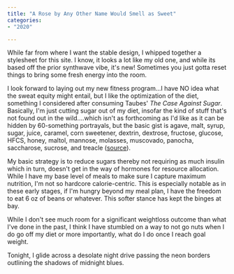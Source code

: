 ```yaml
---
title: "A Rose by Any Other Name Would Smell as Sweet"
categories:
- "2020"

---
```

While far from where I want the stable design, I whipped together a stylesheet for this site. I know, it looks a lot like my old one, and while its based off the prior synthwave vibe, it's new! Sometimes you just gotta reset things to bring some fresh energy into the room.

I look forward to laying out my new fitness program...I have NO idea what the sweat equity might entail, but I like the optimization of the diet, something I considered after consuming Taubes' *The Case Against Sugar*. Basically, I'm just cutting sugar out of my diet, insofar the kind of stuff that's not found out in the wild....which isn't as forthcoming as I'd like as it can be hidden by 60-something portrayals, but the basic gist is agave, malt, syrup, sugar, juice, caramel, corn sweetener, dextrin, dextrose, fructose, glucose, HFCS, honey, maltol, mannose, molasses, muscovado, panocha, saccharose, sucrose, and treacle ([source](https://sugarscience.ucsf.edu/hidden-in-plain-sight/)).

My basic strategy is to reduce sugars thereby not requiring as much insulin which in turn, doesn't get in the way of hormones for resource allocation. While I have my base level of meals to make sure I capture maximum nutrition, I'm not so hardcore calorie-centric. This is especially notable as in these early stages, if I'm hungry beyond my meal plan, I have the freedom to eat 6 oz of beans or whatever. This softer stance has kept the binges at bay.

While I don't see much room for a significant weightloss outcome than what I've done in the past, I think I have stumbled on a way to not go nuts when I do go off my diet or more importantly, what do I do once I reach goal weight.

Tonight, I glide across a desolate night drive passing the neon borders outlining the shadows of midnight blues.
